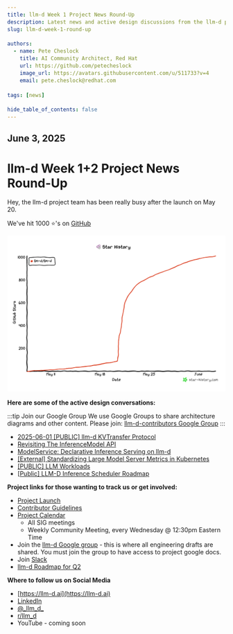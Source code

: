 ```yaml
---
title: llm-d Week 1 Project News Round-Up
description: Latest news and active design discussions from the llm-d project team, including protocol developments, API updates, and community resources for contributors and followers.
slug: llm-d-week-1-round-up

authors:
  - name: Pete Cheslock
    title: AI Community Architect, Red Hat
    url: https://github.com/petecheslock
    image_url: https://avatars.githubusercontent.com/u/511733?v=4
    email: pete.cheslock@redhat.com
 
tags: [news]

hide_table_of_contents: false
---
```


## June 3, 2025

# **llm-d Week 1+2 Project News Round-Up**

 Hey, the llm-d project team has been really busy after the launch on May 20.

We've hit 1000 ⭐️'s on [GitHub](https://github.com/llm-d/llm-d)

![llm-d Star Chart](../docs/assets/images/star-history-202563.png)


**Here are some of the active design conversations:**

:::tip Join our Google Group
We use Google Groups to share architecture diagrams and other content. Please join: [llm-d-contributors Google Group](https://groups.google.com/g/llm-d-contributors)
:::

* [2025-06-01 \[PUBLIC\] llm-d KVTransfer Protocol](https://docs.google.com/document/d/1zBkToR9XWjvBYLxu15JeoGpq16nH5sFFensZP_3lJQU/view)
* [Revisiting The InferenceModel API](https://docs.google.com/document/d/1x6aI9pbTF5oOsaEQYc9n4pBBY3_AuEY2X51VKxmBSnU/view)
* [ModelService: Declarative Inference Serving on llm-d](https://docs.google.com/document/d/1HA-2yNZpc1F4KhyeYA30shjZpYEDqGIJXqVgDVv3SWU/view)
* [\[External\] Standardizing Large Model Server Metrics in Kubernetes](https://docs.google.com/document/d/1SpSp1E6moa4HSrJnS4x3NpLuj88sMXr2tbofKlzTZpk/view)
* [\[PUBLIC\] LLM Workloads](https://docs.google.com/document/d/1Ia0oRGnkPS8anB4g-_XPGnxfmOTOeqjJNb32Hlo_Tp0)
* [[Public\] LLM-D Inference Scheduler Roadmap](https://docs.google.com/document/d/1Giim_pIGKb4MDue9YFJBlsVkPsWomfVTIFuTmP3PZIo)

**Project links for those wanting to track us or get involved:**

* [Project Launch](https://www.youtube.com/live/Gr8jomztY2s?si=_FT4gGpWGU6MQLyl&t=4994)
* [Contributor Guidelines](https://llm-d.ai/docs/community/contribute)
* [Project Calendar](http://red.ht/llm-d-public-calendar)
    - All SIG meetings
    - Weekly Community Meeting, every Wednesday @ 12:30pm Eastern Time
* Join the [llm-d Google group](http://red.ht/llm-d-google-group) - this is where all engineering drafts are shared. You must join the group to have access to project google docs.
* Join [Slack](https://inviter.co/llm-d-slack)
* [llm-d Roadmap for Q2](https://github.com/llm-d/llm-d/issues/26)

**Where to follow us on Social Media**

* [https://llm-d.ai](https://llm-d.ai)
* [LinkedIn](http://linkedin.com/company/llm-d)
* [@\_llm\_d\_](https://twitter.com/_llm_d_)
* [r/llm\_d](https://www.reddit.com/r/llm_d/)
* YouTube - coming soon